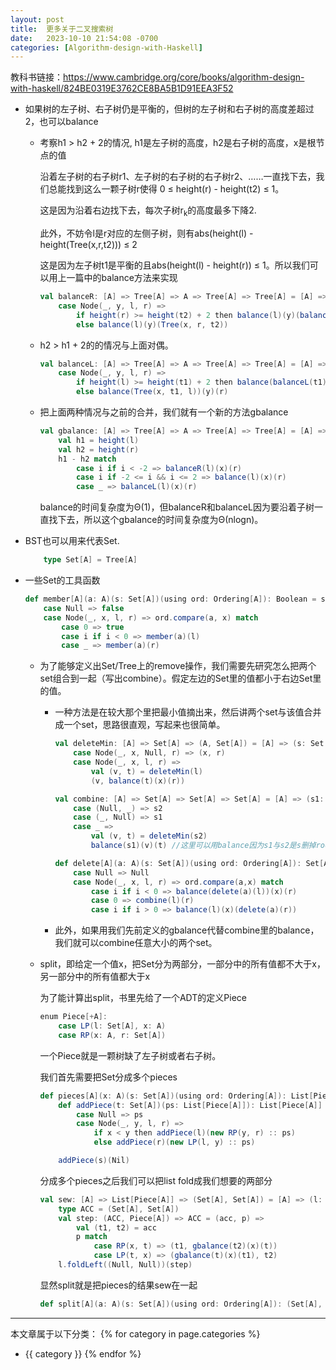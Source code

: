 ```yaml
---
layout: post
title:  更多关于二叉搜索树
date:   2023-10-10 21:54:08 -0700
categories: [Algorithm-design-with-Haskell]
---
```


教科书链接：<https://www.cambridge.org/core/books/algorithm-design-with-haskell/824BE0319E3762CE8BA5B1D91EEA3F52>

- 如果树的左子树、右子树仍是平衡的，但树的左子树和右子树的高度差超过2，也可以balance

    - 考察h1 &gt; h2 + 2的情况, h1是左子树的高度，h2是右子树的高度，x是根节点的值

        沿着左子树的右子树r1、左子树的右子树的右子树r2、……一直找下去，我们总能找到这么一颗子树r使得 0 &le; height(r) - height(t2) &le; 1。

        这是因为沿着右边找下去，每次子树r<sub>k</sub>的高度最多下降2.

        此外，不妨令l是r对应的左侧子树，则有abs(height(l) - height(Tree(x,r,t2))) &le; 2

        这是因为左子树t1是平衡的且abs(height(l) - height(r)) &le; 1。所以我们可以用上一篇中的balance方法来实现

        ```scala
        val balanceR: [A] => Tree[A] => A => Tree[A] => Tree[A] = [A] => (t1: Tree[A]) => x => t2 => t1 match
            case Node(_, y, l, r) => 
                if height(r) >= height(t2) + 2 then balance(l)(y)(balanceR(r)(x)(t2))
                else balance(l)(y)(Tree(x, r, t2))
        ```
    
    - h2 &gt; h1 + 2的的情况与上面对偶。

        ```scala
        val balanceL: [A] => Tree[A] => A => Tree[A] => Tree[A] = [A] => (t1: Tree[A]) => x => t2 => t2 match
            case Node(_, y, l, r) => 
                if height(l) >= height(t1) + 2 then balance(balanceL(t1)(x)(l))(y)(r)
                else balance(Tree(x, t1, l))(y)(r)
        ```

    - 把上面两种情况与之前的合并，我们就有一个新的方法gbalance

        ```scala
        val gbalance: [A] => Tree[A] => A => Tree[A] => Tree[A] = [A] => (l: Tree[A]) => x => r => 
            val h1 = height(l)
            val h2 = height(r)
            h1 - h2 match
                case i if i < -2 => balanceR(l)(x)(r)
                case i if -2 <= i && i <= 2 => balance(l)(x)(r)
                case _ => balanceL(l)(x)(r)
        ```

        balance的时间复杂度为&Theta;(1)，但balanceR和balanceL因为要沿着子树一直找下去，所以这个gbalance的时间复杂度为&Theta;(nlogn)。

- BST也可以用来代表Set.

    ```scala
        type Set[A] = Tree[A]
    ```

- 一些Set的工具函数

    ```scala
    def member[A](a: A)(s: Set[A])(using ord: Ordering[A]): Boolean = s match
        case Null => false
        case Node(_, x, l, r) => ord.compare(a, x) match
            case 0 => true
            case i if i < 0 => member(a)(l)
            case _ => member(a)(r)
    ```

    - 为了能够定义出Set/Tree上的remove操作，我们需要先研究怎么把两个set组合到一起（写出combine）。假定左边的Set里的值都小于右边Set里的值。

        - 一种方法是在较大那个里把最小值摘出来，然后讲两个set与该值合并成一个set，思路很直观，写起来也很简单。

            ```scala
            val deleteMin: [A] => Set[A] => (A, Set[A]) = [A] => (s: Set[A]) => s match
                case Node(_, x, Null, r) => (x, r)
                case Node(_, x, l, r) => 
                    val (v, t) = deleteMin(l)
                    (v, balance(t)(x)(r))

            val combine: [A] => Set[A] => Set[A] => Set[A] = [A] => (s1: Set[A]) => s2 => (s1, s2) match
                case (Null, _) => s2
                case (_, Null) => s1
                case _ => 
                    val (v, t) = deleteMin(s2)
                    balance(s1)(v)(t) //这里可以用balance因为s1与s2是s删掉root 之后的两个子树

            def delete[A](a: A)(s: Set[A])(using ord: Ordering[A]): Set[A] = s match
                case Null => Null
                case Node(_, x, l, r) => ord.compare(a,x) match
                    case i if i < 0 => balance(delete(a)(l))(x)(r)
                    case 0 => combine(l)(r)
                    case i if i > 0 => balance(l)(x)(delete(a)(r))
            ```

        - 此外，如果用我们先前定义的gbalance代替combine里的balance，我们就可以combine任意大小的两个set。


    - split，即给定一个值x，把Set分为两部分，一部分中的所有值都不大于x，另一部分中的所有值都大于x

        为了能计算出split，书里先给了一个ADT的定义Piece

        ```scala
        enum Piece[+A]:
            case LP(l: Set[A], x: A)
            case RP(x: A, r: Set[A])
        ```

        一个Piece就是一颗树缺了左子树或者右子树。

        我们首先需要把Set分成多个pieces

        ```scala
        def pieces[A](x: A)(s: Set[A])(using ord: Ordering[A]): List[Piece[A]] = 
            def addPiece(t: Set[A])(ps: List[Piece[A]]): List[Piece[A]] = t match
                case Null => ps
                case Node(_, y, l, r) => 
                    if x < y then addPiece(l)(new RP(y, r) :: ps)
                    else addPiece(r)(new LP(l, y) :: ps)

            addPiece(s)(Nil)
        ```

        分成多个pieces之后我们可以把list fold成我们想要的两部分
        ```scala
        val sew: [A] => List[Piece[A]] => (Set[A], Set[A]) = [A] => (l: List[Piece[A]]) => 
            type ACC = (Set[A], Set[A])
            val step: (ACC, Piece[A]) => ACC = (acc, p) => 
                val (t1, t2) = acc
                p match
                    case RP(x, t) => (t1, gbalance(t2)(x)(t))
                    case LP(t, x) => (gbalance(t)(x)(t1), t2)
            l.foldLeft((Null, Null))(step)
        ```
        显然split就是把pieces的结果sew在一起

        ```scala
        def split[A](a: A)(s: Set[A])(using ord: Ordering[A]): (Set[A], Set[A]) = sew(pieces(a)(s))
        ```

---
本文章属于以下分类：
{% for category in page.categories %}
- {{ category }}
{% endfor %}